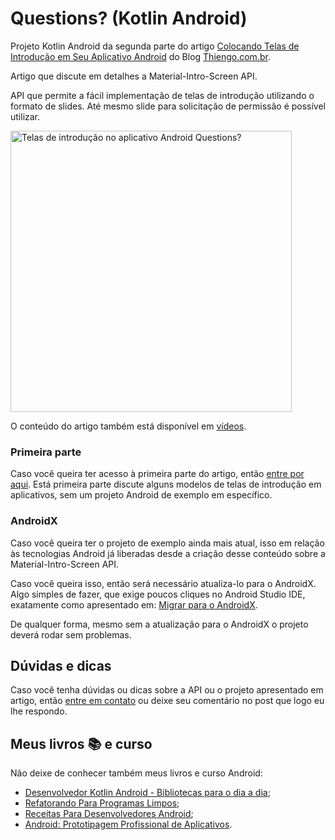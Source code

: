# Questions? (Kotlin Android)

Projeto Kotlin Android da segunda parte do artigo [Colocando Telas de Introdução em Seu Aplicativo Android](https://www.thiengo.com.br/colocando-telas-de-introducao-em-seu-aplicativo-android#title-03) do Blog [Thiengo.com.br](https://www.thiengo.com.br).

Artigo que discute em detalhes a Material-Intro-Screen API.

API que permite a fácil implementação de telas de introdução utilizando o formato de slides. Até mesmo slide para solicitação de permissão é possível utilizar.

<img src="https://www.thiengo.com.br/img/post/normal/87ekgvgp7ic2573u01h061tul442abb21917b81fb148b156578a045c16.jpg" width="450" alt="Telas de introdução no aplicativo Android Questions?">

O conteúdo do artigo também está disponível em [vídeos](https://www.thiengo.com.br/colocando-telas-de-introducao-em-seu-aplicativo-android#title-24).

### Primeira parte

Caso você queira ter acesso à primeira parte do artigo, então [entre por aqui](https://www.thiengo.com.br/colocando-telas-de-introducao-em-seu-aplicativo-android#title-01). Está primeira parte discute alguns modelos de telas de introdução em aplicativos, sem um projeto Android de exemplo em específico.

### AndroidX

Caso você queira ter o projeto de exemplo ainda mais atual, isso em relação às tecnologias Android já liberadas desde a criação desse conteúdo sobre a Material-Intro-Screen API.

Caso você queira isso, então será necessário atualiza-lo para o AndroidX. Algo simples de fazer, que exige poucos cliques no Android Studio IDE, exatamente como apresentado em: [Migrar para o AndroidX](https://developer.android.com/jetpack/androidx/migrate?hl=pt-br).

De qualquer forma, mesmo sem a atualização para o AndroidX o projeto deverá rodar sem problemas.

## Dúvidas e dicas

Caso você tenha dúvidas ou dicas sobre a API ou o projeto apresentado em artigo, então [entre em contato](https://www.thiengo.com.br/contato) ou deixe seu comentário no post que logo eu lhe respondo.

## Meus livros 📚 e curso

Não deixe de conhecer também meus livros e curso Android:

- [Desenvolvedor Kotlin Android - Bibliotecas para o dia a dia](https://www.thiengo.com.br/livro-desenvolvedor-kotlin-android);
- [Refatorando Para Programas Limpos](https://www.thiengo.com.br/livro-refatorando-para-programas-limpos);
- [Receitas Para Desenvolvedores Android](https://www.thiengo.com.br/livro-receitas-para-desenvolvedores-android);
- [Android: Prototipagem Profissional de Aplicativos](https://www.udemy.com/course/android-prototipagem-profissional-de-aplicativos/?locale=pt_BR&persist_locale=).
